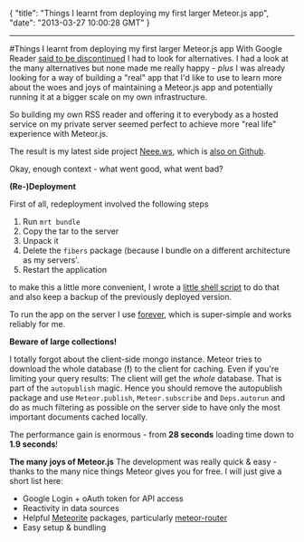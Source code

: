 {
  "title": "Things I learnt from deploying my first larger Meteor.js app",
  "date": "2013-03-27 10:00:28 GMT"
}

---

#Things I learnt from deploying my first larger Meteor.js app
With Google Reader [said to be discontinued](http://www.ubergizmo.com/2013/03/google-reader-discontinued/) I had to look for alternatives.
I had a look at the many alternatives but none made me really happy - *plus* I was already looking for a way of building a "real" app that I'd like to use to learn more about the woes and joys of maintaining a Meteor.js app and potentially running it at a bigger scale on my own infrastructure.

So building my own RSS reader and offering it to everybody as a hosted service on my private server seemed perfect to achieve more "real life" experience with Meteor.js.

The result is my latest side project [Neee.ws](http://neee.ws), which is [also on Github](https://github.com/avgp/rssteroids).

Okay, enough context - what went good, what went bad?


**(Re-)Deployment**

First of all, redeployment involved the following steps

 1. Run ```mrt bundle```
 2. Copy the tar to the server
 3. Unpack it
 4. Delete the ```fibers``` package (because I bundle on a different architecture as my servers'.
 5. Restart the application

to make this a little more convenient, I wrote a [little shell script](https://gist.github.com/anonymous/5249546) to do that and also keep a backup of the previously deployed version.

To run the app on the server I use [forever](https://github.com/nodejitsu/forever), which is super-simple and works reliably for me.

**Beware of large collections!**

I totally forgot about the client-side mongo instance.
Meteor tries to download the whole database (**!**) to the client for caching. Even if you're limiting your query results: The client will get the *whole* database.
That is part of the ```autopublish``` magic.
Hence you should remove the autopublish package and use ```Meteor.publish```, ```Meteor.subscribe``` and ```Deps.autorun``` and do as much filtering as possible on the server side to have only the most important documents cached locally.

The performance gain is enormous - from **28 seconds** loading time down to **1.9 seconds**!

**The many joys of Meteor.js**
The development was really quick & easy - thanks to the many nice things Meteor gives you for free. I will just give a short list here:

* Google Login + oAuth token for API access
* Reactivity in data sources
* Helpful [Meteorite](https://github.com/oortcloud/meteorite) packages, particularly [meteor-router](https://github.com/tmeasday/meteor-router)
* Easy setup & bundling

